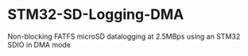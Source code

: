 # STM32-SD-Logging-DMA
Non-blocking FATFS microSD datalogging at 2.5MBps using an STM32 SDIO in DMA mode
